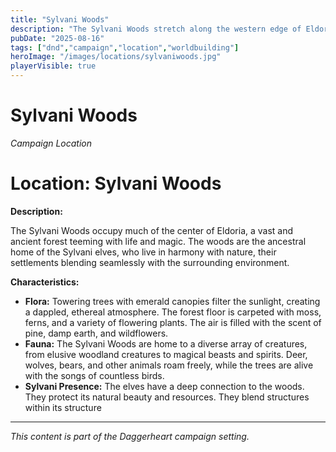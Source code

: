```yaml
---
title: "Sylvani Woods"
description: "The Sylvani Woods stretch along the western edge of Eldoria, a vast and ancient forest teeming with life and magic."
pubDate: "2025-08-16"
tags: ["dnd","campaign","location","worldbuilding"]
heroImage: "/images/locations/sylvaniwoods.jpg"
playerVisible: true
---
```

# Sylvani Woods

*Campaign Location*

# Location: Sylvani Woods

**Description:**

The Sylvani Woods occupy much of the center of Eldoria, a vast and ancient forest teeming with life and magic. The woods are the ancestral home of the Sylvani elves, who live in harmony with nature, their settlements blending seamlessly with the surrounding environment.

**Characteristics:**

* **Flora:** Towering trees with emerald canopies filter the sunlight, creating a dappled, ethereal atmosphere. The forest floor is carpeted with moss, ferns, and a variety of flowering plants. The air is filled with the scent of pine, damp earth, and wildflowers.
* **Fauna:** The Sylvani Woods are home to a diverse array of creatures, from elusive woodland creatures to magical beasts and spirits. Deer, wolves, bears, and other animals roam freely, while the trees are alive with the songs of countless birds.
* **Sylvani Presence:** The elves have a deep connection to the woods. They protect its natural beauty and resources. They blend structures within its structure

---

*This content is part of the Daggerheart campaign setting.*
